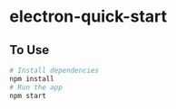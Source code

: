 # electron-quick-start

## To Use

```bash
# Install dependencies
npm install
# Run the app
npm start
```
